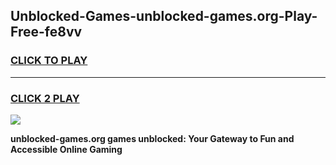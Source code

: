 
## Unblocked-Games-unblocked-games.org-Play-Free-fe8vv
<h3>
<a href="https://premium76.site?title=unblocked-games.org&ref=22A">CLICK TO PLAY</a></h3>
<hr>

<h3>
<a href="https://premium76.site?title=unblocked-games.org&ref=22A">CLICK 2 PLAY</a>
  
</h3>

<a href="https://premium76.site?title=unblocked-games.org&ref=22A"><img src="https://clearcache.store/games.png"></a>


**unblocked-games.org games unblocked: Your Gateway to Fun and Accessible Online Gaming**
